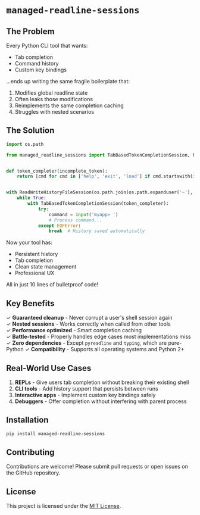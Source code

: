 # `managed-readline-sessions`

## The Problem

Every Python CLI tool that wants:

- Tab completion
- Command history
- Custom key bindings

...ends up writing the same fragile boilerplate that:

1. Modifies global readline state
2. Often leaks those modifications
3. Reimplements the same completion caching
4. Struggles with nested scenarios

## The Solution

```python
import os.path

from managed_readline_sessions import TabBasedTokenCompletionSession, ReadWriteHistoryFileSession


def token_completer(incomplete_token):
    return [cmd for cmd in ['help', 'exit', 'load'] if cmd.startswith(incomplete_token)]


with ReadWriteHistoryFileSession(os.path.join(os.path.expanduser('~'), '.myapp_history')):
    while True:
        with TabBasedTokenCompletionSession(token_completer):
            try:
                command = input('myapp> ')
                # Process command...
            except EOFError:
                break  # History saved automatically
```

Now your tool has:
- Persistent history
- Tab completion
- Clean state management
- Professional UX

All in just 10 lines of bulletproof code!

## Key Benefits

✓ **Guaranteed cleanup** - Never corrupt a user's shell session again  
✓ **Nested sessions** - Works correctly when called from other tools  
✓ **Performance optimized** - Smart completion caching  
✓ **Battle-tested** - Properly handles edge cases most implementations miss  
✓ **Zero dependencies** - Except `pyreadline` and `typing`, which are pure-Python
✓ **Compatibility** - Supports all operating systems and Python 2+

## Real-World Use Cases

1. **REPLs** - Give users tab completion without breaking their existing shell
2. **CLI tools** - Add history support that persists between runs
3. **Interactive apps** - Implement custom key bindings safely
4. **Debuggers** - Offer completion without interfering with parent process

## Installation

```bash
pip install managed-readline-sessions
```

## Contributing

Contributions are welcome! Please submit pull requests or open issues on the GitHub repository.

## License

This project is licensed under the [MIT License](LICENSE).